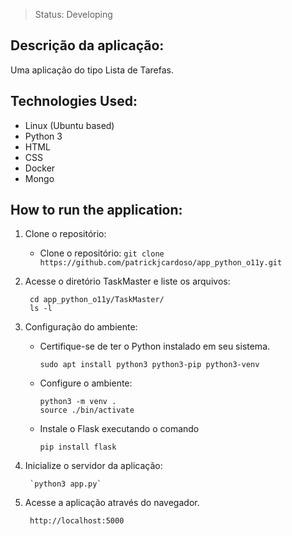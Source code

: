 > Status: Developing 


## Descrição da aplicação:

Uma aplicação do tipo Lista de Tarefas.


## Technologies Used:

* Linux (Ubuntu based)
* Python 3
* HTML
* CSS
* Docker
* Mongo


## How to run the application:

1. Clone o repositório:

    * Clone o repositório: `git clone https://github.com/patrickjcardoso/app_python_o11y.git`

2. Acesse o diretório TaskMaster e liste os arquivos:

        cd app_python_o11y/TaskMaster/
        ls -l

3. Configuração do ambiente:

   * Certifique-se de ter o Python instalado em seu sistema.

        ` sudo apt install python3 python3-pip python3-venv `

   * Configure o ambiente:
        ```
        python3 -m venv .
        source ./bin/activate
        ```
   
   * Instale o Flask executando o comando 

        `pip install flask`

4. Inicialize o servidor da aplicação:

        `python3 app.py`

5. Acesse a aplicação através do navegador.

        http://localhost:5000

